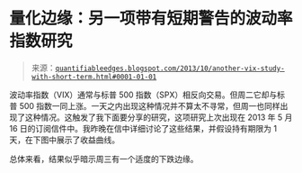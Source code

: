 <!--yml

分类：未分类

日期：2024-05-18 08:39:17

-->

# 量化边缘：另一项带有短期警告的波动率指数研究

> 来源：[`quantifiableedges.blogspot.com/2013/10/another-vix-study-with-short-term.html#0001-01-01`](http://quantifiableedges.blogspot.com/2013/10/another-vix-study-with-short-term.html#0001-01-01)

波动率指数（VIX）通常与标普 500 指数（SPX）相反向交易。但周二它却与标普 500 指数一同上涨。一天之内出现这种情况并不算太不寻常，但周一也同样出现了这种情况。这触发了我下面要分享的研究，这项研究上次出现在 2013 年 5 月 16 日的订阅信件中。我昨晚在信中详细讨论了这些结果，并假设持有期限为 1 天，在下图中展示了收益曲线。

总体来看，结果似乎暗示周三有一个适度的下跌边缘。
